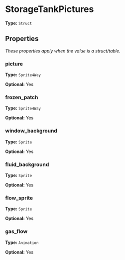 # StorageTankPictures

**Type:** `Struct`

## Properties

*These properties apply when the value is a struct/table.*

### picture

**Type:** `Sprite4Way`

**Optional:** Yes

### frozen_patch

**Type:** `Sprite4Way`

**Optional:** Yes

### window_background

**Type:** `Sprite`

**Optional:** Yes

### fluid_background

**Type:** `Sprite`

**Optional:** Yes

### flow_sprite

**Type:** `Sprite`

**Optional:** Yes

### gas_flow

**Type:** `Animation`

**Optional:** Yes

